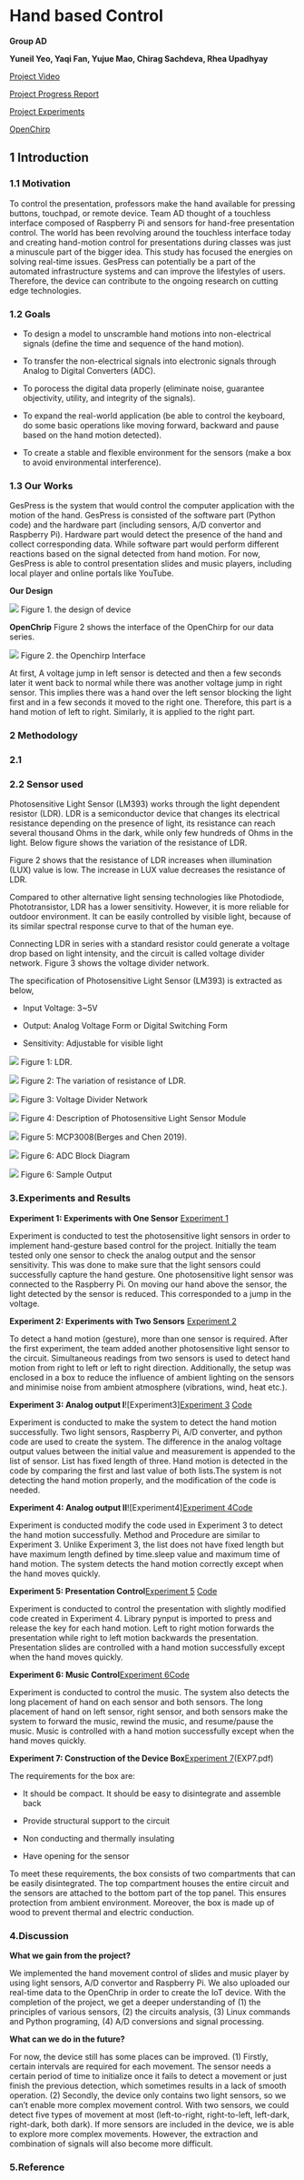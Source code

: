 # Hand based Control

**Group AD**

**Yuneil Yeo, Yaqi Fan, Yujue Mao, Chirag Sachdeva, Rhea Upadhyay**

[Project Video](https://www.youtube.com/watch?v=Bn2jMuWJl88&feature=youtu.be)

[Project Progress Report](https://c-sachdeva.github.io/12740progress_report/)

[Project Experiments]()

[OpenChirp](https://openchirp.io/home/device/5da233d1466cc60c381e0c83)

## 1 Introduction

### 1.1 Motivation
To control the presentation, professors make the hand available for pressing buttons, touchpad, or remote device. Team AD thought of a touchless interface composed of Raspberry Pi and sensors for hand-free presentation control. The world has been revolving around the touchless interface today and creating hand-motion control for presentations during classes was just a minuscule part of the bigger idea. This study has focused the energies on solving real-time issues. GesPress can potentially be a part of the automated infrastructure systems and can improve the lifestyles of users. Therefore, the device can contribute to the ongoing research on cutting edge technologies.


### 1.2 Goals

- To design a model to unscramble hand motions into non-electrical signals (define the time and sequence of the hand motion).

- To transfer the non-electrical signals into electronic signals through Analog to Digital Converters (ADC).

- To porocess the digital data properly (eliminate noise, guarantee objectivity, utility, and integrity of the signals). 

- To expand the real-world application (be able to control the keyboard, do some basic operations like moving forward, backward and pause based on the hand motion detected).

- To create a stable and flexible environment for the sensors (make a box to avoid environmental interference).

### 1.3 Our Works

GesPress is the system that would control the computer application with the motion of the hand. GesPress is consisted of the software part (Python code) and the hardware part (including sensors, A/D convertor and Raspberry Pi). Hardware part would detect the presence of the hand and collect corresponding data. While software part would perform different reactions based on the signal detected from hand motion. For now, GesPress is able to control presentation slides and music players, including local player and online portals like YouTube. 

**Our Design**

![](images/sensor.png) 
Figure 1. the design of device

**OpenChrip**
Figure 2 shows the interface of the OpenChirp for our data series.

![](images/openchirp.png) 
Figure 2. the Openchirp Interface

At first, A voltage jump in left sensor is detected and then a few seconds later it went back to normal while there was another voltage jump in right sensor. This implies there was a hand over the left sensor blocking the light first and in a few seconds it moved to the right one. Therefore, this part is a hand motion of left to right. Similarly, it is applied to the right part.


### 2 Methodology
### 2.1 
### 2.2 Sensor used

Photosensitive Light Sensor (LM393) works through the light dependent resistor (LDR). LDR is a semiconductor device that changes its electrical resistance depending on the presence of light, its resistance can reach several thousand Ohms in the dark, while only few hundreds of Ohms in the light. Below figure shows the variation of the resistance of LDR. 

Figure 2 shows that the resistance of LDR increases when illumination (LUX) value is low. The increase in LUX value decreases the resistance of LDR. 

Compared to other alternative light sensing technologies like Photodiode, Phototransistor, LDR has a lower sensitivity. However, it is more reliable for outdoor environment. It can be easily controlled by visible light, because of its similar spectral response curve to that of the human eye.

Connecting LDR in series with a standard resistor could generate a voltage drop based on light intensity, and the circuit is called voltage divider network. Figure 3 shows the voltage divider network. 

The specification of Photosensitive Light Sensor (LM393) is extracted as below,

- Input Voltage: 3~5V

- Output: Analog Voltage Form or Digital Switching Form

- Sensitivity: Adjustable for visible light

![](images/image6.png) 
Figure 1: LDR.

![](images/image7.png) 
Figure 2: The variation of resistance of LDR.

![](images/image10.png) 
Figure 3: Voltage Divider Network 


![](images/image9.png) 
Figure 4: Description of Photosensitive Light Sensor Module

![](images/image8.png) 
Figure 5: MCP3008(Berges and Chen 2019).

![](images/image11.png) 
Figure 6: ADC Block Diagram

![](images/image13.png) 
Figure 6: Sample Output


### 3.Experiments and Results

**Experiment 1: Experiments with One Sensor** <a href="https://github.com/yujuem/12740project.github.io/blob/master/EXP1.pdf" target="_blank">Experiment 1</a>

Experiment is conducted to test the photosensitive light sensors in order to implement hand-gesture based control for the project. Initially the team tested only one sensor to check the analog output and the sensor sensitivity. This was done to make sure that the light sensors could successfully capture the hand gesture. One photosensitive light sensor was connected to the Raspberry Pi. On moving our hand above the sensor, the light detected by the sensor is reduced. This corresponded to a jump in the voltage. 

**Experiment 2: Experiments with Two Sensors** <a href="https://github.com/yujuem/12740project.github.io/blob/master/EXP2.pdf" target="_blank">Experiment 2</a>

To detect a hand motion (gesture), more than one sensor is required. After the first experiment, the team added another photosensitive light sensor to the circuit. Simultaneous readings from two sensors is used to detect hand motion from right to left or left to right direction. Additionally, the setup was enclosed in a box to reduce the influence of ambient lighting on the sensors and minimise noise from ambient atmosphere (vibrations, wind, heat etc.).

**Experiment 3: Analog output I**![Experiment3]<a href="https://github.com/yujuem/12740project.github.io/blob/master/Exp3.pdf" target="_blank">Experiment 3</a> <a href="https://github.com/yujuem/12740project.github.io/blob/master/Code%20EXP%203.pdf">Code</a>

Experiment is conducted to make the system to detect the hand motion successfully. Two light sensors, Raspberry Pi, A/D converter, and python code are used to create the system. The difference in the analog voltage output values between the initial value and measurement is appended to the list of sensor. List has fixed length of three. Hand motion is detected in the code by comparing the first and last value of both lists.The system is not detecting the hand motion properly, and the modification of the code is needed. 

**Experiment 4: Analog output II**![Experiment4]<a href="https://github.com/yujuem/12740project.github.io/blob/master/EXP4.pdf" target="_blank">Experiment 4</a><a href="https://github.com/yujuem/12740project.github.io/blob/master/Code%20EXP%204.pdf" target="_blank">Code</a>

Experiment is conducted modify the code used in Experiment 3 to detect the hand motion successfully. Method and Procedure are similar to Experiment 3. Unlike Experiment 3, the list does not have fixed length but have maximum length defined by time.sleep value and maximum time of hand motion. The system detects the hand motion correctly except when the hand moves quickly. 

**Experiment 5: Presentation Control**<a href="https://github.com/yujuem/12740project.github.io/blob/master/EXP5.pdf" target="_blank">Experiment 5</a> <a href="https://github.com/yujuem/12740project.github.io/blob/master/Code%20EXP%205.pdf" target="_blank">Code</a>

Experiment is conducted to control the presentation with slightly modified code created in Experiment 4. Library pynput is imported to press and release the key for each hand motion. Left to right motion forwards the presentation while right to left motion backwards the presentation. Presentation slides are controlled with a hand motion successfully except when the hand moves quickly. 

**Experiment 6: Music Control**<a href="https://github.com/yujuem/12740project.github.io/blob/master/EXP6.pdf" target="_blank">Experiment 6</a><a href="hhttps://github.com/yujuem/12740project.github.io/blob/master/Code%20EXP%206.pdf" target="_blank">Code</a>

Experiment is conducted to control the music. The system also detects the long placement of hand on each sensor and both sensors. The long placement of hand on left sensor, right sensor, and both sensors make the system to forward the music, rewind the music, and resume/pause the music. Music is controlled with a hand motion successfully except when the hand moves quickly. 

**Experiment 7: Construction of the Device Box**<a href="https://github.com/yujuem/12740project.github.io/blob/master/EXP7.pdf" target="_blank">Experiment 7</a>(EXP7.pdf) 

The requirements for the box are:

  - It should be compact. It should be easy to disintegrate and assemble back
  
  - Provide structural support to the circuit 
  
  - Non conducting and thermally insulating 
  
  - Have opening for the sensor

To meet these requirements, the box consists of two compartments that can be easily disintegrated. The top compartment houses the entire circuit and the sensors are attached to the bottom part of the top panel. This ensures protection from ambient environment. Moreover, the box is made up of wood to prevent thermal and electric conduction.



### 4.Discussion

**What we gain from the project?**

We implemented the hand movement control of slides and music player by using light sensors, A/D convertor and Raspberry Pi. We also uploaded our real-time data to the OpenChrip in order to create the IoT device. With the completion of the project, we get a deeper understanding of (1) the principles of various sensors, (2) the circuits analysis, (3) Linux commands and Python programing, (4) A/D conversions and signal processing.

**What can we do in the future?**

For now, the device still has some places can be improved. (1) Firstly, certain intervals are required for each movement. The sensor needs a certain period of time to initialize once it fails to detect a movement or just finish the previous detection, which sometimes results in a lack of smooth operation. (2) Secondly, the device only contains two light sensors, so we can’t enable more complex movement control. With two sensors, we could detect five types of movement at most (left-to-right, right-to-left, left-dark, right-dark, both dark). If more sensors are included in the device, we is able to explore more complex movements. However, the extraction and combination of signals will also become more difficult.

### 5.Reference
